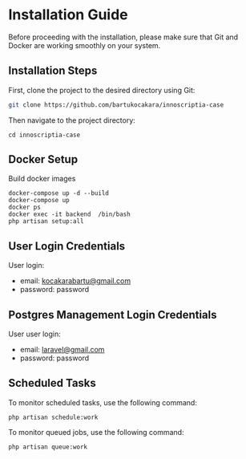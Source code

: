 # Installation Guide

Before proceeding with the installation, please make sure that Git and Docker are working smoothly on your system.

## Installation Steps

First, clone the project to the desired directory using Git:

```bash
git clone https://github.com/bartukocakara/innoscriptia-case
```
Then navigate to the project directory:

```
cd innoscriptia-case
```

## Docker Setup
Build docker images

```
docker-compose up -d --build
docker-compose up
docker ps
docker exec -it backend  /bin/bash
php artisan setup:all
```

## User Login Credentials
User login: 
  - email: kocakarabartu@gmail.com
  - password: password

## Postgres Management Login Credentials
User user login: 
 - email: laravel@gmail.com
 - password: password

## Scheduled Tasks
To monitor scheduled tasks, use the following command:

``php artisan schedule:work``

To monitor queued jobs, use the following command:

``php artisan queue:work``
